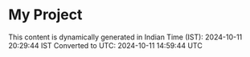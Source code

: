 # My Project

This content is dynamically generated in Indian Time (IST): 2024-10-11 20:29:44 IST
Converted to UTC: 2024-10-11 14:59:44 UTC
